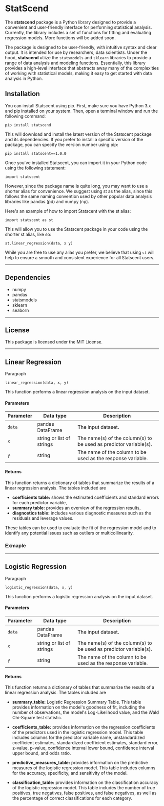 # StatScend

The **statscend** package is a Python library designed to provide a convenient and user-friendly interface for performing statistical analysis. Currently, the library includes a set of functions for fitting and evaluating regression models. More functions will be added soon.

The package is designed to be user-friendly, with intuitive syntax and clear output. It is intended for use by researchers, data scientists.
Under the hood, **statscend** utiize the `statsmodels` and `sklearn` libraries to provide a range of data analysis and modeling functions. Essentially, this library provides a high-level interface that abstracts away many of the complexities of working with statistical models, making it easy to get started with data analysis in Python.

## Installation

You can install Statscent using pip. First, make sure you have Python 3.x and pip installed on your system. Then, open a terminal window and run the following command:

`pip install statscend`

This will download and install the latest version of the Statscent package and its dependencies. If you prefer to install a specific version of the package, you can specify the version number using pip:

`pip install statscent==1.0.0`

Once you've installed Statscent, you can import it in your Python code using the following statement:

`import statscent`

However, since the package name is quite long, you may want to use a shorter alias for convenience. We suggest using st as the alias, since this follows the same naming convention used by other popular data analysis libraries like pandas (pd) and numpy (np).

Here's an example of how to import Statscent with the st alias:

`import statscent as st`

This will allow you to use the Statscent package in your code using the shorter st alias, like so:

`st.linear_regression(data, x y)`

While you are free to use any alias you prefer, we believe that using `st` will help to ensure a smooth and consistent experience for all Statscent users.

---

## Dependencies

- numpy
- pandas
- statsmodels
- sklearn
- seaborn

---

## License

This package is licensed under the MIT License.

---

## Linear Regression

Paragraph

`linear_regression(data, x, y)`

This function performs a linear regression analysis on the input dataset.

#### Parameters

| Parameter | Data type                 | Description                                                       |
| --------- | ------------------------- | ----------------------------------------------------------------- |
| `data`    | pandas DataFrame          | The input dataset.                                                |
| `x`       | string or list of strings | The name(s) of the column(s) to be used as predictor variable(s). |
| `y`       | string                    | The name of the column to be used as the response variable.       |

#### Returns

This function returns a dictionary of tables that summarize the results of a linear regression analysis. The tables included are

- **coefficients table:** shows the estimated coefficients and standard errors for each predictor variable,
- **summary table:** provides an overview of the regression results,
- **diagnostics table:** includes various diagnostic measures such as the residuals and leverage values.

These tables can be used to evaluate the fit of the regression model and to identify any potential issues such as outliers or multicollinearity.

### Exmaple

---

## Logistic Regression

Paragraph

`logistic_regression(data, x, y)`

This function performs a logistic regression analysis on the input dataset.

#### Parameters

| Parameter | Data type                 | Description                                                       |
| --------- | ------------------------- | ----------------------------------------------------------------- |
| `data`    | pandas DataFrame          | The input dataset.                                                |
| `x`       | string or list of strings | The name(s) of the column(s) to be used as predictor variable(s). |
| `y`       | string                    | The name of the column to be used as the response variable.       |

#### Returns

This function returns a dictionary of tables that summarize the results of a linear regression analysis. The tables included are

- **summary_table:** Logistic Regression Summary Table. This table provides information on the model's goodness of fit, including the number of observations, the model's Log-Likelihood value, and the Wald Chi-Square test statistic.
- **coefficients_table:** provides information on the regression coefficients of the predictors used in the logistic regression model. This table includes columns for the predictor variable name, unstandardized coefficient estimates, standardized coefficient estimates, standard error, z-value, p-value, confidence interval lower bound, confidence interval upper bound, and odds ratio.

- **predictive_measures_table:** provides information on the predictive measures of the logistic regression model. This table includes columns for the accuracy, specificity, and sensitivity of the model.
- **classification_table:** provides information on the classification accuracy of the logistic regression model. This table includes the number of true positives, true negatives, false positives, and false negatives, as well as the percentage of correct classifications for each category.
